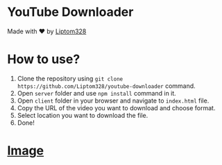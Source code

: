# YouTube Downloader

Made with ❤ by [Liptom328](https://github.com/Liptom328)

# How to use?

1. Clone the repository using `git clone https://github.com/Liptom328/youtube-downloader` command.
2. Open `server` folder and use `npm install` command in it.
3. Open `client` folder in your browser and navigate to `index.html` file.
4. Copy the URL of the video you want to download and choose format.
5. Select location you want to download the file.
6. Done!

# [Image](https://imgur.com/a/y5ehFiR)

